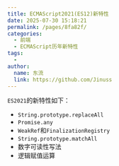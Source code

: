 ```yaml
---
title: ECMAScript2021(ES12)新特性
date: 2025-07-30 15:18:21
permalink: /pages/8fa82f/
categories:
  - 前端
  - ECMAScript历年新特性
tags:
  - 
author: 
  name: 东流
  link: https://github.com/Jinuss
---
```


`ES2021`的新特性如下：

- `String.prototype.replaceAll`
- `Promise.any`
- `WeakRef`和`FinalizationRegistry`
- `String.prototype.matchAll`
- 数字可读性写法
- 逻辑赋值运算